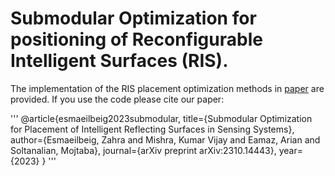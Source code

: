 # Submodular Optimization for positioning of Reconfigurable Intelligent Surfaces (RIS).
The implementation of the RIS placement optimization methods in [paper](https://scholar.google.com/citations?view_op=view_citation&hl=en&user=18qBxBkAAAAJ&sortby=pubdate&citation_for_view=18qBxBkAAAAJ:hC7cP41nSMkC) are provided. If you use the code please cite our paper:

'''
@article{esmaeilbeig2023submodular,
  title={Submodular Optimization for Placement of Intelligent Reflecting Surfaces in Sensing Systems},
  author={Esmaeilbeig, Zahra and Mishra, Kumar Vijay and Eamaz, Arian and Soltanalian, Mojtaba},
  journal={arXiv preprint arXiv:2310.14443},
  year={2023}
}
'''
